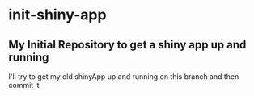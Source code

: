 # init-shiny-app
## My Initial Repository to get a shiny app up and running

I'll try to get my old shinyApp up and running on this branch and then commit it 
